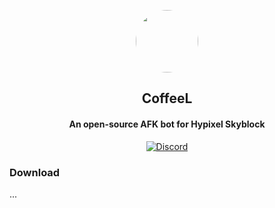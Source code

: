 <p align="center">
  <img src="https://i.imgur.com/EJZ1jF5.png" style="border-radius: 50%;" width="100px" />
</p>

<h2 align="center">CoffeeL</h2>
<h4 align="center">An open-source AFK bot for Hypixel Skyblock</h4>

<p align="center">
  <a href="https://discord.gg/JyXv99Jaq4">
    <img src="https://img.shields.io/badge/discord-000000?style=for-the-badge&logo=discord" alt="Discord">
  </a>
</p>

<h3>Download</h3>
...
